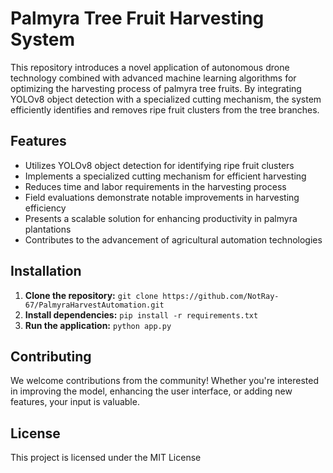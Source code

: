 # Palmyra Tree Fruit Harvesting System

This repository introduces a novel application of autonomous drone technology combined with advanced machine learning algorithms for optimizing the harvesting process of palmyra tree fruits. By integrating YOLOv8 object detection with a specialized cutting mechanism, the system efficiently identifies and removes ripe fruit clusters from the tree branches. 

## Features

- Utilizes YOLOv8 object detection for identifying ripe fruit clusters
- Implements a specialized cutting mechanism for efficient harvesting
- Reduces time and labor requirements in the harvesting process
- Field evaluations demonstrate notable improvements in harvesting efficiency
- Presents a scalable solution for enhancing productivity in palmyra plantations
- Contributes to the advancement of agricultural automation technologies

## Installation

1. **Clone the repository:** `git clone https://github.com/NotRay-67/PalmyraHarvestAutomation.git`
2. **Install dependencies:** `pip install -r requirements.txt`
3. **Run the application:** `python app.py`

## Contributing
We welcome contributions from the community! Whether you're interested in improving the model, enhancing the user interface, or adding new features, your input is valuable.

## License
This project is licensed under the MIT License 
